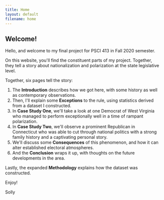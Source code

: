 ```yaml
---
title: Home
layout: default
filename: home
--- 
```


## Welcome!

Hello, and welcome to my final project for PSCI 413 in Fall 2020 semester. 

On this website, you'll find the constituent parts of my project. Together, they tell a story about nationalization and polarization at the state legislative level. 

Together, six pages tell the story:

1. The **Introduction** describes how we got here, with some history as well as contemporary observations.
2. Then, I'll explain some **Exceptions** to the rule, using statistics derived from a dataset I constructed.
3. In **Case Study One**, we'll take a look at one Democrat of West Virginia who managed to perform exceptionally well in a time of rampant polarization.
4. In **Case Study Two**, we'll observe a prominent Republican in Connecticut who was able to cut through national politics with a strong family history and a captivating personal story.
5. We'll discuss some **Consequences** of this phenomenon, and how it can alter established electoral atmospheres.
6. And the **Conclusion** wraps it up, with thoughts on the future developments in the area.

Lastly, the expanded **Methodology** explains how the dataset was constructed.

Enjoy!

Solly
